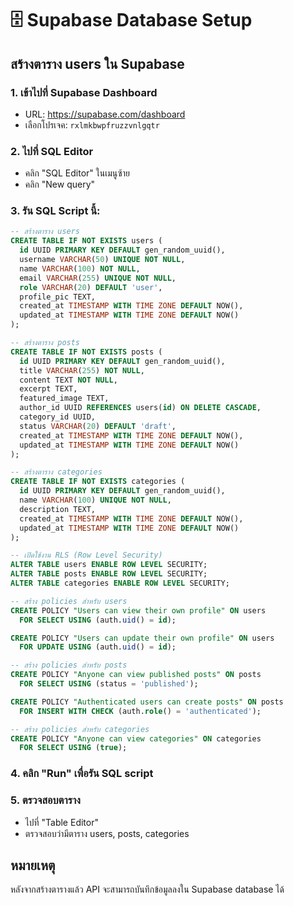 # 🗄️ Supabase Database Setup

## สร้างตาราง users ใน Supabase

### 1. เข้าไปที่ Supabase Dashboard
- URL: https://supabase.com/dashboard
- เลือกโปรเจค: `rxlmkbwpfruzzvnlgqtr`

### 2. ไปที่ SQL Editor
- คลิก "SQL Editor" ในเมนูซ้าย
- คลิก "New query"

### 3. รัน SQL Script นี้:

```sql
-- สร้างตาราง users
CREATE TABLE IF NOT EXISTS users (
  id UUID PRIMARY KEY DEFAULT gen_random_uuid(),
  username VARCHAR(50) UNIQUE NOT NULL,
  name VARCHAR(100) NOT NULL,
  email VARCHAR(255) UNIQUE NOT NULL,
  role VARCHAR(20) DEFAULT 'user',
  profile_pic TEXT,
  created_at TIMESTAMP WITH TIME ZONE DEFAULT NOW(),
  updated_at TIMESTAMP WITH TIME ZONE DEFAULT NOW()
);

-- สร้างตาราง posts
CREATE TABLE IF NOT EXISTS posts (
  id UUID PRIMARY KEY DEFAULT gen_random_uuid(),
  title VARCHAR(255) NOT NULL,
  content TEXT NOT NULL,
  excerpt TEXT,
  featured_image TEXT,
  author_id UUID REFERENCES users(id) ON DELETE CASCADE,
  category_id UUID,
  status VARCHAR(20) DEFAULT 'draft',
  created_at TIMESTAMP WITH TIME ZONE DEFAULT NOW(),
  updated_at TIMESTAMP WITH TIME ZONE DEFAULT NOW()
);

-- สร้างตาราง categories
CREATE TABLE IF NOT EXISTS categories (
  id UUID PRIMARY KEY DEFAULT gen_random_uuid(),
  name VARCHAR(100) UNIQUE NOT NULL,
  description TEXT,
  created_at TIMESTAMP WITH TIME ZONE DEFAULT NOW(),
  updated_at TIMESTAMP WITH TIME ZONE DEFAULT NOW()
);

-- เปิดใช้งาน RLS (Row Level Security)
ALTER TABLE users ENABLE ROW LEVEL SECURITY;
ALTER TABLE posts ENABLE ROW LEVEL SECURITY;
ALTER TABLE categories ENABLE ROW LEVEL SECURITY;

-- สร้าง policies สำหรับ users
CREATE POLICY "Users can view their own profile" ON users
  FOR SELECT USING (auth.uid() = id);

CREATE POLICY "Users can update their own profile" ON users
  FOR UPDATE USING (auth.uid() = id);

-- สร้าง policies สำหรับ posts
CREATE POLICY "Anyone can view published posts" ON posts
  FOR SELECT USING (status = 'published');

CREATE POLICY "Authenticated users can create posts" ON posts
  FOR INSERT WITH CHECK (auth.role() = 'authenticated');

-- สร้าง policies สำหรับ categories
CREATE POLICY "Anyone can view categories" ON categories
  FOR SELECT USING (true);
```

### 4. คลิก "Run" เพื่อรัน SQL script

### 5. ตรวจสอบตาราง
- ไปที่ "Table Editor"
- ตรวจสอบว่ามีตาราง users, posts, categories

## หมายเหตุ
หลังจากสร้างตารางแล้ว API จะสามารถบันทึกข้อมูลลงใน Supabase database ได้
